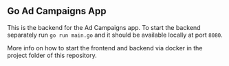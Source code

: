 ## Go Ad Campaigns App

This is the backend for the Ad Campaigns app.
To start the backend separately run `go run main.go` and it should be available locally at port `8080`.

More info on how to start the frontend and backend via docker in the project folder of this repository.